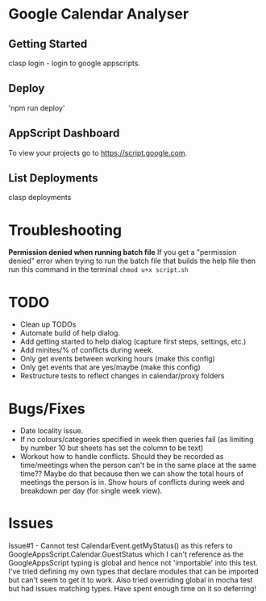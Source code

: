 # Google Calendar Analyser

## Getting Started

clasp login - login to google appscripts.

## Deploy

'npm run deploy'

## AppScript Dashboard

To view your projects go to https://script.google.com.

## List Deployments

clasp deployments

# Troubleshooting

**Permission denied when running batch file**
If you get a "permission denied" error when trying to run the batch file that builds the help file then run this command in the terminal `chmod u+x script.sh`

# TODO

- Clean up TODOs
- Automate build of help dialog.
- Add getting started to help dialog (capture first steps, settings, etc.)
- Add minites/% of conflicts during week.
- Only get events between working hours (make this config)
- Only get events that are yes/maybe (make this config)
- Restructure tests to reflect changes in calendar/proxy folders

# Bugs/Fixes

- Date locality issue.
- If no colours/categories specified in week then queries fail (as limiting by number 10 but sheets has set the column to be text)
- Workout how to handle conflicts. Should they be recorded as time/meetings when the person can't be in the same place at the same time?? Maybe do that because then we can show the total hours of meetings the person is in. Show hours of conflicts during week and breakdown per day (for single week view).

# Issues

Issue#1 - Cannot test CalendarEvent.getMyStatus() as this refers to GoogleAppsScript.Calendar.GuestStatus which I can't reference as the
GoogleAppsScript typing is global and hence not 'importable' into this test. I've tried defining my own types that declare
modules that can be imported but can't seem to get it to work. Also tried overriding global in mocha test but had issues
matching types. Have spent enough time on it so deferring!
